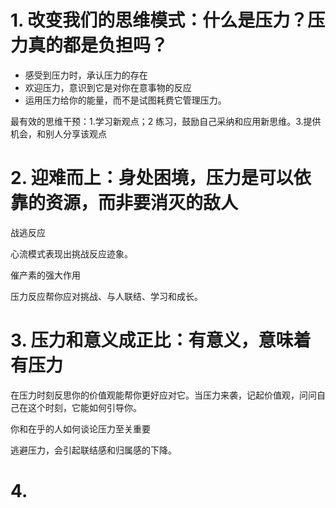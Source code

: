# 1. 改变我们的思维模式：什么是压力？压力真的都是负担吗？

- 感受到压力时，承认压力的存在
- 欢迎压力，意识到它是对你在意事物的反应
- 运用压力给你的能量，而不是试图耗费它管理压力。

最有效的思维干预：1.学习新观点；2 练习，鼓励自己采纳和应用新思维。3.提供机会，和别人分享该观点

# 2. 迎难而上：身处困境，压力是可以依靠的资源，而非要消灭的敌人

战逃反应

心流模式表现出挑战反应迹象。

催产素的强大作用

压力反应帮你应对挑战、与人联结、学习和成长。

# 3. 压力和意义成正比：有意义，意味着有压力

在压力时刻反思你的价值观能帮你更好应对它。当压力来袭，记起价值观，问问自己在这个时刻，它能如何引导你。

你和在乎的人如何谈论压力至关重要

逃避压力，会引起联结感和归属感的下降。

# 4. 
